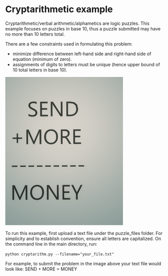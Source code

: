 # Cryptarithmetic example
Cryptarithmetic/verbal arithmetic/alphametics are logic puzzles.
This example focuses on puzzles in base 10, thus a puzzle submitted may have no more than 10 letters total.

There are a few constraints used in formulating this problem:
* minimize difference between left-hand side and right-hand side of equation (minimum of zero).
* assignments of digits to letters must be unique (hence upper bound of 10 total letters in base 10).

![example puzzle](/images/cryptarithmetic_ex.png)

To run this example, first upload a text file under the puzzle_files folder.
For simplicity and to establish convention, ensure all letters are capitalized. 
On the command line in the main directory, run:

`python cryptarithm.py --filename="your_file.txt"`

For example, to submit the problem in the image above your text file would look like:
SEND + MORE = MONEY
